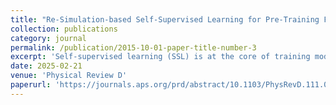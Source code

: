 ```yaml
---
title: "Re-Simulation-based Self-Supervised Learning for Pre-Training Foundation Models"
collection: publications
category: journal
permalink: /publication/2015-10-01-paper-title-number-3
excerpt: 'Self-supervised learning (SSL) is at the core of training modern large machine learning models, providing a scheme for learning powerful representations that can be used in a variety of downstream tasks. However, SSL strategies must be adapted to the type of training data and downstream tasks required. We propose resimulation-based self-supervised representation learning (RS3L), a novel simulation-based SSL strategy that employs a method of resimulation to drive data augmentation for contrastive learning in the physical sciences, particularly, in fields that rely on stochastic simulators. By intervening in the middle of the simulation process and rerunning simulation components downstream of the intervention, we generate multiple realizations of an event, thus producing a set of augmentations covering all physics-driven variations available in the simulator. Using experiments from high-energy physics, we explore how this strategy may enable the development of a foundation model; we show how RS3L pretraining enables powerful performance in downstream tasks such as discrimination of a variety of objects and uncertainty mitigation. In addition to our results, we make the RS3L dataset publicly available for further studies on how to improve SSL strategies.'
date: 2025-02-21
venue: 'Physical Review D'
paperurl: 'https://journals.aps.org/prd/abstract/10.1103/PhysRevD.111.032010'
---
```



